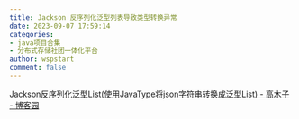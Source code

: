 ```yaml
---
title: Jackson 反序列化泛型列表导致类型转换异常
date: 2023-09-07 17:59:14
categories:
- java项目合集
- 分布式存储社团一体化平台
author: wspstart
comment: false
---
```


[Jackson反序列化泛型List(使用JavaType将json字符串转换成泛型List) - 高木子 - 博客园](https://www.cnblogs.com/gaomanito/p/9591730.html)
